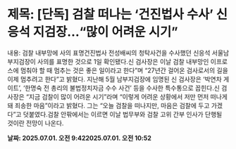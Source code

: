 # **제목: [단독] 검찰 떠나는 ‘건진법사 수사’ 신응석 지검장…“많이 어려운 시기”**

  내용: 검찰 내부망에 사의 표명건진법사 전성배씨의 청탁사건을 수사했던 신응석 서울남부지검장이 사의를 표명한 것으로 1일 확인됐다.신 검사장은 이날 검찰 내부망인 이프로스에 멈춰야 할 때 멈추는 것은 좋은 일이라고 한다”며 “27년간 걸어온 검사로서의 길을 이제 멈추려고 한다”고 밝혔다. 지난해 5월 남부지검장에 임명된 신 검사장은 ‘박연차 게이트’, ‘한명숙 전 총리의 불법정치자금 수수 사건’ 등을 수사한 특수통으로 꼽힌다.신 검사장은 “지금 검찰이 많이 어려운 시기”라며 “이렇게 어려운 상황에서 저만 먼저 떠나게 돼 죄송한 마음”이라고 밝혔다. 그는 “오늘 검찰을 떠나지만, 마음은 검찰에 두고 가겠다”고 덧붙였다.검찰 안팎에서는 이르면 이날 법무부와 검찰 고위 간부 인사가 단행될 것이란 전망이 나온다.

  **날짜: 2025.07.01. 오전 9:422025.07.01. 오전 10:52**